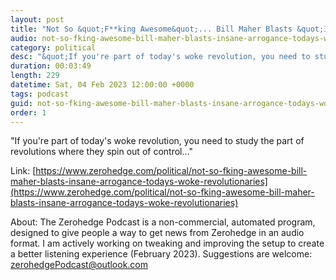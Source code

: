 ```yaml
---
layout: post
title: "Not So &quot;F**king Awesome&quot;... Bill Maher Blasts &quot;Insane Arrogance&quot; Of Today's 'Woke Revolutionaries'"
audio: not-so-fking-awesome-bill-maher-blasts-insane-arrogance-todays-woke-revolutionaries-3
category: political
desc: "&quot;If you're part of today's woke revolution, you need to study the part of revolutions where they spin out of control...&quot;"
duration: 00:03:49
length: 229
datetime: Sat, 04 Feb 2023 12:00:00 +0000
tags: podcast
guid: not-so-fking-awesome-bill-maher-blasts-insane-arrogance-todays-woke-revolutionaries-0
order: 1
---
```

&quot;If you're part of today's woke revolution, you need to study the part of revolutions where they spin out of control...&quot;

Link: [https://www.zerohedge.com/political/not-so-fking-awesome-bill-maher-blasts-insane-arrogance-todays-woke-revolutionaries](https://www.zerohedge.com/political/not-so-fking-awesome-bill-maher-blasts-insane-arrogance-todays-woke-revolutionaries)

About: The Zerohedge Podcast is a non-commercial, automated program, designed to give people a way to get news from Zerohedge in an audio format.  I am actively working on tweaking and improving the setup to create a better listening experience (February 2023).  Suggestions are welcome: [zerohedgePodcast@outlook.com](mailto:zerohedgePodcast@outlook.com)